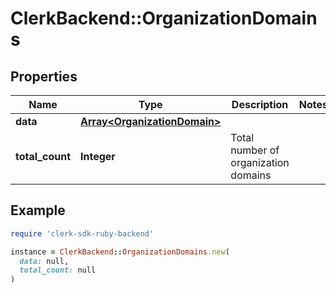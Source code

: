 # ClerkBackend::OrganizationDomains

## Properties

| Name | Type | Description | Notes |
| ---- | ---- | ----------- | ----- |
| **data** | [**Array&lt;OrganizationDomain&gt;**](OrganizationDomain.md) |  |  |
| **total_count** | **Integer** | Total number of organization domains  |  |

## Example

```ruby
require 'clerk-sdk-ruby-backend'

instance = ClerkBackend::OrganizationDomains.new(
  data: null,
  total_count: null
)
```

